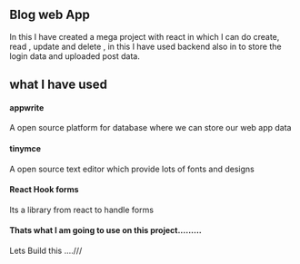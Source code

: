 
## Blog web App

In this I have created a mega project with react in which I can do create, read , update and delete , in this I have used backend also in to store the login data and uploaded post data.


## what I have used 

#### appwrite

A open source platform for database where we can store our web app data

#### tinymce

A open source text editor which provide lots of fonts and designs

#### React Hook forms 

Its a library from react to handle forms

#### Thats what I am going to use on this project.........


Lets Build this ....///

